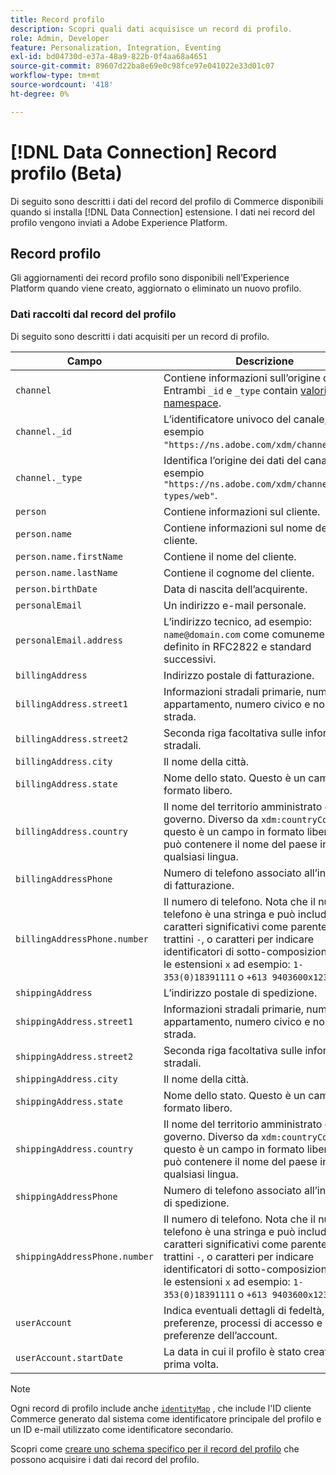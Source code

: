 ```yaml
---
title: Record profilo
description: Scopri quali dati acquisisce un record di profilo.
role: Admin, Developer
feature: Personalization, Integration, Eventing
exl-id: bd04730d-e37a-48a9-822b-0f4aa68a4651
source-git-commit: 89607d22ba8e69e0c98fce97e041022e33d01c07
workflow-type: tm+mt
source-wordcount: '418'
ht-degree: 0%

---
```


# [!DNL Data Connection] Record profilo (Beta)

Di seguito sono descritti i dati del record del profilo di Commerce disponibili quando si installa [!DNL Data Connection] estensione. I dati nei record del profilo vengono inviati a Adobe Experience Platform.

## Record profilo

Gli aggiornamenti dei record profilo sono disponibili nell’Experience Platform quando viene creato, aggiornato o eliminato un nuovo profilo.

### Dati raccolti dal record del profilo

Di seguito sono descritti i dati acquisiti per un record di profilo.

| Campo | Descrizione |
|---|---|
| `channel` | Contiene informazioni sull’origine dei dati. Entrambi `_id` e `_type` contain [valori namespace](https://experienceleague.adobe.com/docs/experience-platform/xdm/schema/namespaces.html). |
| `channel._id` | L’identificatore univoco del canale, ad esempio `"https://ns.adobe.com/xdm/channels/web"`. |
| `channel._type` | Identifica l’origine dei dati del canale, ad esempio `"https://ns.adobe.com/xdm/channel-types/web"`. |
| `person` | Contiene informazioni sul cliente. |
| `person.name` | Contiene informazioni sul nome del cliente. |
| `person.name.firstName` | Contiene il nome del cliente. |
| `person.name.lastName` | Contiene il cognome del cliente. |
| `person.birthDate` | Data di nascita dell’acquirente. |
| `personalEmail` | Un indirizzo e-mail personale. |
| `personalEmail.address` | L’indirizzo tecnico, ad esempio: `name@domain.com` come comunemente definito in RFC2822 e standard successivi. |
| `billingAddress` | Indirizzo postale di fatturazione. |
| `billingAddress.street1` | Informazioni stradali primarie, numero di appartamento, numero civico e nome della strada. |
| `billingAddress.street2` | Seconda riga facoltativa sulle informazioni stradali. |
| `billingAddress.city` | Il nome della città. |
| `billingAddress.state` | Nome dello stato. Questo è un campo in formato libero. |
| `billingAddress.country` | Il nome del territorio amministrato dal governo. Diverso da `xdm:countryCode`, questo è un campo in formato libero che può contenere il nome del paese in qualsiasi lingua. |
| `billingAddressPhone` | Numero di telefono associato all’indirizzo di fatturazione. |
| `billingAddressPhone.number` | Il numero di telefono. Nota che il numero di telefono è una stringa e può includere caratteri significativi come parentesi `()`, trattini `-`, o caratteri per indicare identificatori di sotto-composizione come le estensioni `x` ad esempio:  `1-353(0)18391111` o `+613 9403600x1234`. |
| `shippingAddress` | L’indirizzo postale di spedizione. |
| `shippingAddress.street1` | Informazioni stradali primarie, numero di appartamento, numero civico e nome della strada. |
| `shippingAddress.street2` | Seconda riga facoltativa sulle informazioni stradali. |
| `shippingAddress.city` | Il nome della città. |
| `shippingAddress.state` | Nome dello stato. Questo è un campo in formato libero. |
| `shippingAddress.country` | Il nome del territorio amministrato dal governo. Diverso da `xdm:countryCode`, questo è un campo in formato libero che può contenere il nome del paese in qualsiasi lingua. |
| `shippingAddressPhone` | Numero di telefono associato all’indirizzo di spedizione. |
| `shippingAddressPhone.number` | Il numero di telefono. Nota che il numero di telefono è una stringa e può includere caratteri significativi come parentesi `()`, trattini `-`, o caratteri per indicare identificatori di sotto-composizione come le estensioni `x` ad esempio:  `1-353(0)18391111` o `+613 9403600x1234`. |
| `userAccount` | Indica eventuali dettagli di fedeltà, preferenze, processi di accesso e altre preferenze dell’account. |
| `userAccount.startDate` | La data in cui il profilo è stato creato per la prima volta. |

>[!NOTE]
>
>Ogni record di profilo include anche [`identityMap`](https://experienceleague.adobe.com/docs/experience-platform/xdm/field-groups/profile/identitymap.html) , che include l&#39;ID cliente Commerce generato dal sistema come identificatore principale del profilo e un ID e-mail utilizzato come identificatore secondario.

Scopri come [creare uno schema specifico per il record del profilo](profile-data.md) che possono acquisire i dati dai record del profilo.
